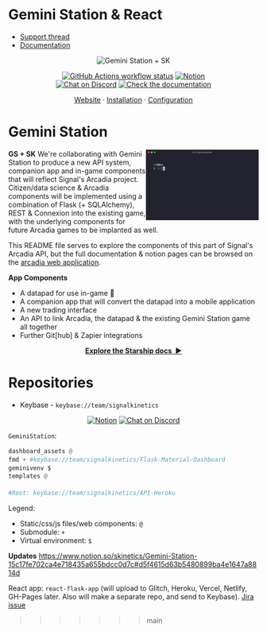 # Gemini Station & React
* [Support thread](https://support.glitch.com/t/having-trouble-with-react-app-on-glitch/43192?u=gizmotronn)
* [Documentation](https://www.notion.so/skinetics/Client-portal-with-React-e735554cddcd476f9a5672346045683d)


<p align="center">
  <img
    width="400"
    src="https://ksr-ugc.imgix.net/assets/032/154/770/2a776b6dd43e13f8e7d2f3cf897c8424_original.png?ixlib=rb-4.0.2&crop=faces&w=1552&h=873&fit=crop&v=1611768158&auto=format&frame=1&q=92&s=7ce31c952ddcfa328862734669e64a7e"
    alt="Gemini Station + SK"
  />
</p>

<p align="center">
  <a href="https://github.com/starship/starship/actions"
    ><img
      src="https://img.shields.io/github/workflow/status/starship/starship/Main workflow/master?label=workflow&style=flat-square"
      alt="GitHub Actions workflow status"
  /></a>
  <a href="http://ar.skinetics.tech/stellarios/compass#GeminiStation"
    ><img
      src="https://img.shields.io/crates/v/starship?style=flat-square"
      alt="Notion"
  /></a>
  <br />
  <a href="https://discord.gg/starship"
    ><img
      src="https://img.shields.io/discord/567163873606500352?label=discord&logoColor=white&style=flat-square"
      alt="Chat on Discord"
  /></a><!--http://ar.skinetics.tech/stellarios/compass#GeminiStation-->
  <a href="https://www.notion.so/skinetics/Gemini-Station-15c17fe702ca4e718435a655bdcc0d7c"
    ><img
      src="https://img.shields.io/badge/apiheroku-GeminiStation-1DA1F3?style=flat-square&logo=replit"
      alt="Check the documentation"
  /></a>
</p>

<p align="center">
  <a href="https://starship.rs">Website</a>
  ·
  <a href="#🚀-installation">Installation</a>
  ·
  <a href="https://starship.rs/config/">Configuration</a>
</p>



<h1>Gemini Station</h1>

<img
  src="https://raw.githubusercontent.com/starship/starship/master/media/demo.gif"
  alt="Starship with iTerm2 and the Snazzy theme"
  width="45%"
  align="right"
/>

**GS + SK**
We're collaborating with Gemini Station to produce a new API system, companion app and in-game components that will reflect Signal's Arcadia project. Citizen/data science & Arcadia components will be implemented using a combination of Flask (+ SQLAlchemy), REST & Connexion into the existing game, with the underlying components for future Arcadia games to be implanted as well. 

This README file serves to explore the components of this part of Signal's Arcadia API, but the full documentation & notion pages can be browsed on the [arcadia web application](http://ar.skinetics.tech/stellarios/compass#GeminiStation).

**App Components**
- A datapad for use in-game 🚀
- A companion app that will convert the datapad into a mobile application
- A new trading interface
- An API to link Arcadia, the datapad & the existing Gemini Station game all together
- Further Git[hub] & Zapier integrations


<p align="center">
<a href="http://ar.skinetics.tech/stellarios/compass#GeminiStation"><strong>Explore the Starship docs&nbsp;&nbsp;▶</strong></a>
</p>

# Repositories
* Keybase - `keybase://team/signalkinetics`
<p align="center">
  <a href="keybase://team/signalkinetics/API-Heroku"
    ><img
      src="https://img.shields.io/badge/keybase-APIHeroku-1DA1F3?style=flat-square"
      alt="Notion"
  /></a>
  <a href="keybase://team/signalkinetics/Flask-Material-Dashboard"
    ><img
      src="https://img.shields.io/badge/keybase-flaskmaterialdashboard-1DA1F3?style=flat-square"
      alt="Chat on Discord"
  /></a><!--http://ar.skinetics.tech/stellarios/compass#GeminiStation-->
  </br>
</p>

`GeminiStation`:
```py
dashboard_assets @
fmd + #keybase://team/signalkinetics/Flask-Material-Dashboard
geminivenv $ 
templates @

#Root: keybase://team/signalkinetics/API-Heroku
```

Legend:
* Static/css/js files/web components: `@`
* Submodule: `+`
* Virtual environment: `$`

**Updates**
https://www.notion.so/skinetics/Gemini-Station-15c17fe702ca4e718435a655bdcc0d7c#d5f4615d63b5480899ba4e1647a8814d

React app: `react-flask-app` (will upload to Glitch, Heroku, Vercel, Netlify, GH-Pages later. Also will make a separate repo, and send to Keybase). [Jira issue](https://signal-kinetics.atlassian.net/browse/GSCA-3)

<!--Starship config



-->
>>>>>>> main
